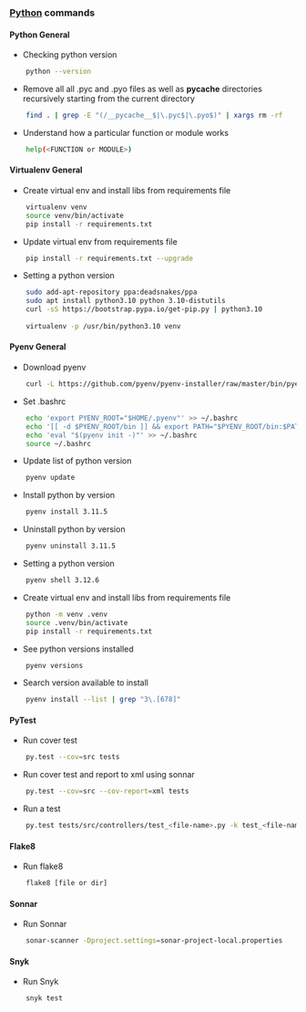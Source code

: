 ### [Python](https://www.python.org/) commands

#### Python General
- Checking python version
````bash
    python --version
````
- Remove all all .pyc and .pyo files as well as __pycache__ directories recursively starting from the current directory
````bash
    find . | grep -E "(/__pycache__$|\.pyc$|\.pyo$)" | xargs rm -rf
````
- Understand how a particular function or module works
````bash
    help(<FUNCTION or MODULE>)
````

#### Virtualenv General
- Create virtual env and install libs from requirements file
````bash
    virtualenv venv
    source venv/bin/activate
    pip install -r requirements.txt
````
- Update virtual env from requirements file
````bash
    pip install -r requirements.txt --upgrade
````
- Setting a python version
````bash
    sudo add-apt-repository ppa:deadsnakes/ppa
    sudo apt install python3.10 python 3.10-distutils
    curl -sS https://bootstrap.pypa.io/get-pip.py | python3.10
    
    virtualenv -p /usr/bin/python3.10 venv
````

#### Pyenv General
- Download pyenv
````bash
    curl -L https://github.com/pyenv/pyenv-installer/raw/master/bin/pyenv-installer | bash
````
- Set .bashrc
````bash
    echo 'export PYENV_ROOT="$HOME/.pyenv"' >> ~/.bashrc
    echo '[[ -d $PYENV_ROOT/bin ]] && export PATH="$PYENV_ROOT/bin:$PATH"' >> ~/.bashrc
    echo 'eval "$(pyenv init -)"' >> ~/.bashrc
    source ~/.bashrc
````
- Update list of python version
````bash
    pyenv update
````
- Install python by version
````bash
    pyenv install 3.11.5
````
- Uninstall python by version
````bash
    pyenv uninstall 3.11.5
````
- Setting a python version
````bash
    pyenv shell 3.12.6
````
- Create virtual env and install libs from requirements file
````bash
    python -m venv .venv
    source .venv/bin/activate
    pip install -r requirements.txt
````
- See python versions installed
````bash
    pyenv versions
````
- Search version available to install
````bash
    pyenv install --list | grep "3\.[678]"
````

#### PyTest
- Run cover test
````bash
    py.test --cov=src tests
````
- Run cover test and report to xml using sonnar
````bash
    py.test --cov=src --cov-report=xml tests
````
- Run a test
````bash
    py.test tests/src/controllers/test_<file-name>.py -k test_<file-name>
````

#### Flake8
- Run flake8
````bash
    flake8 [file or dir]
````

#### Sonnar
- Run Sonnar
````bash
    sonar-scanner -Dproject.settings=sonar-project-local.properties
````

#### Snyk
- Run Snyk
````bash
    snyk test
````
